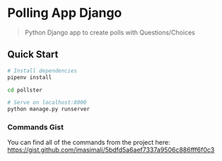 # Polling App Django

> Python Django app to create polls with Questions/Choices

## Quick Start

``` bash
# Install dependencies
pipenv install

cd pollster

# Serve on localhost:8000
python manage.py runserver
```

### Commands Gist
You can find all of the commands from the project here:
https://gist.github.com/imasimali/5bdfd5a6aef7337a9506c886fff6f0c3

